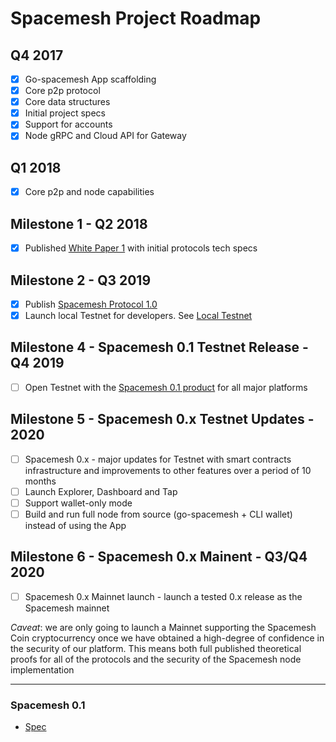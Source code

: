 # Spacemesh Project Roadmap

## Q4 2017
- [x] Go-spacemesh App scaffolding
- [x] Core p2p protocol
- [x] Core data structures
- [x] Initial project specs
- [x] Support for accounts
- [x] Node gRPC and Cloud API for Gateway

## Q1 2018
- [x] Core p2p and node capabilities

## Milestone 1  - Q2 2018
- [x] Published [White Paper 1](https://spacemesh.io/whitepaper1/) with initial protocols tech specs

## Milestone 2 - Q3 2019
- [x] Publish [Spacemesh Protocol 1.0](https://spacemesh.io/spacemesh-protocol-v1-0/)
- [x] Launch local Testnet for developers. See [Local Testnet](https://testnet.spacemesh.io/#/local)

## Milestone 4 - Spacemesh 0.1 Testnet Release - Q4 2019
- [ ] Open Testnet with the [Spacemesh 0.1 product](https://testnet.spacemesh.io) for all major platforms

## Milestone 5 - Spacemesh 0.x Testnet Updates - 2020
- [ ] Spacemesh 0.x - major updates for Testnet with smart contracts infrastructure and improvements to other features over a period of 10 months
- [ ] Launch Explorer, Dashboard and Tap
- [ ] Support wallet-only mode
- [ ] Build and run full node from source (go-spacemesh + CLI wallet) instead of using the App

## Milestone 6 - Spacemesh 0.x Mainent - Q3/Q4 2020
- [ ] Spacemesh 0.x Mainnet launch - launch a tested 0.x release as the Spacemesh mainnet

*Caveat*: we are only going to launch a Mainnet supporting the Spacemesh Coin cryptocurrency once we have obtained a high-degree of confidence in the security of our platform. This means both full published theoretical proofs for all of the protocols and the security of the Spacemesh node implementation

----

### Spacemesh 0.1
- [Spec](https://github.com/spacemeshos/product/blob/master/spacemesh01.md)
